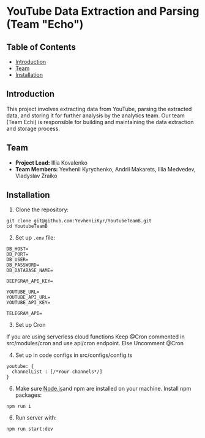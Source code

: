 # YouTube Data Extraction and Parsing (Team "Echo")

## Table of Contents

- [Introduction](#introduction)
- [Team](#team)
- [Installation](#installation)

## Introduction

This project involves extracting data from YouTube, parsing the extracted data, and storing it for further analysis by the analytics team. Our team (Team Echi) is responsible for building and maintaining the data extraction and storage process.

## Team

- **Project Lead:** Illia Kovalenko
- **Team Members:** Yevhenii Kyrychenko, Andrii Makarets, Illia Medvedev, Vladyslav Zraiko

## Installation

1. Clone the repository:
```
git clone git@github.com:YevheniiKyr/YoutubeTeamB.git
cd YoutubeTeamB
```
2. Set up `.env` file:
```
DB_HOST= 
DB_PORT=
DB_USER=
DB_PASSWORD=
DB_DATABASE_NAME= 

DEEPGRAM_API_KEY=

YOUTUBE_URL=
YOUTUBE_API_URL=
YOUTUBE_API_KEY= 

TELEGRAM_API=
```

3. Set up Cron

If you are using serverless cloud functions 
  Keep @Cron commented in src/modules/cron and use api/cron endpoint.
Else
  Uncomment @Cron

4. Set up in code configs in src/configs/config.ts
```
youtube: {
  channelList : [/*Your channels*/]
}
``` 
6. Make sure [Node.js](https://nodejs.org/en)and npm are installed on your machine.
Install npm packages:
```
npm run i
```
6. Run server with:
```
npm run start:dev
```
